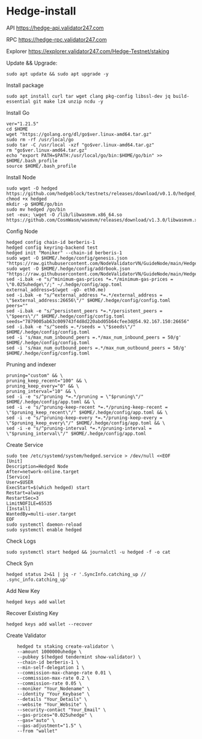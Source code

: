 # Hedge-install

API  https://hedge-api.validator247.com

RPC https://hedge-rpc.validator247.com

Explorer https://explorer.validator247.com/Hedge-Testnet/staking


Update && Upgrade:

    sudo apt update && sudo apt upgrade -y

Install package

    sudo apt install curl tar wget clang pkg-config libssl-dev jq build-essential git make lz4 unzip ncdu -y

Install Go

    ver="1.21.5" 
    cd $HOME 
    wget "https://golang.org/dl/go$ver.linux-amd64.tar.gz" 
    sudo rm -rf /usr/local/go 
    sudo tar -C /usr/local -xzf "go$ver.linux-amd64.tar.gz" 
    rm "go$ver.linux-amd64.tar.gz"
    echo "export PATH=$PATH:/usr/local/go/bin:$HOME/go/bin" >> $HOME/.bash_profile
    source $HOME/.bash_profile

Install Node

    sudo wget -O hedged https://github.com/hedgeblock/testnets/releases/download/v0.1.0/hedged_linux_amd64_v0.1.0
    chmod +x hedged
    mkdir -p $HOME/go/bin
    sudo mv hedged /go/bin
    set -eux; \wget -O /lib/libwasmvm.x86_64.so https://github.com/CosmWasm/wasmvm/releases/download/v1.3.0/libwasmvm.x86_64.so

Config Node

    hedged config chain-id berberis-1
    hedged config keyring-backend test
    hedged init "Moniker" --chain-id berberis-1
    sudo wget -O $HOME/.hedge/config/genesis.json "https://raw.githubusercontent.com/NodeValidatorVN/GuideNode/main/Hedge/genesis.json"
    sudo wget -O $HOME/.hedge/config/addrbook.json "https://raw.githubusercontent.com/NodeValidatorVN/GuideNode/main/Hedge/addrbook.json"
    sed -i.bak -e "s/^minimum-gas-prices *=.*/minimum-gas-prices = \"0.025uhedge\"/;" ~/.hedge/config/app.toml
    external_address=$(wget -qO- eth0.me)
    sed -i.bak -e "s/^external_address *=.*/external_address = \"$external_address:26656\"/" $HOME/.hedge/config/config.toml
    peers=""
    sed -i.bak -e "s/^persistent_peers *=.*/persistent_peers = \"$peers\"/" $HOME/.hedge/config/config.toml
    seeds="7879005ab63c009743f4d8d220abd05b64cfee3d@54.92.167.150:26656"
    sed -i.bak -e "s/^seeds =.*/seeds = \"$seeds\"/" $HOME/.hedge/config/config.toml
    sed -i 's/max_num_inbound_peers =.*/max_num_inbound_peers = 50/g' $HOME/.hedge/config/config.toml
    sed -i 's/max_num_outbound_peers =.*/max_num_outbound_peers = 50/g' $HOME/.hedge/config/config.toml

Pruning and indexer

    pruning="custom" && \
    pruning_keep_recent="100" && \
    pruning_keep_every="0" && \
    pruning_interval="10" && \
    sed -i -e "s/^pruning *=.*/pruning = \"$pruning\"/" $HOME/.hedge/config/app.toml && \
    sed -i -e "s/^pruning-keep-recent *=.*/pruning-keep-recent = \"$pruning_keep_recent\"/" $HOME/.hedge/config/app.toml && \
    sed -i -e "s/^pruning-keep-every *=.*/pruning-keep-every = \"$pruning_keep_every\"/" $HOME/.hedge/config/app.toml && \
    sed -i -e "s/^pruning-interval *=.*/pruning-interval = \"$pruning_interval\"/" $HOME/.hedge/config/app.toml

Create Service

    sudo tee /etc/systemd/system/hedged.service > /dev/null <<EOF
    [Unit]
    Description=Hedged Node
    After=network-online.target
    [Service]
    User=$USER
    ExecStart=$(which hedged) start
    Restart=always
    RestartSec=3
    LimitNOFILE=65535
    [Install]
    WantedBy=multi-user.target
    EOF
    sudo systemctl daemon-reload
    sudo systemctl enable hedged

Check Logs

    sudo systemctl start hedged && journalctl -u hedged -f -o cat

Check Syn

    hedged status 2>&1 | jq -r '.SyncInfo.catching_up // .sync_info.catching_up'

Add New Key

    hedged keys add wallet

Recover Existing Key

    hedged keys add wallet --recover

Create Validator

        hedged tx staking create-validator \
        --amount 1000000uhedge \
        --pubkey $(hedged tendermint show-validator) \
        --chain-id berberis-1 \
        --min-self-delegation 1 \
        --commission-max-change-rate 0.01 \
        --commission-max-rate 0.2 \
        --commission-rate 0.05 \
        --moniker "Your_Nodename" \
        --identity "Your_Keybase" \
        --details "Your_Details" \
        --website "Your_Website" \
        --security-contact "Your_Email" \
        --gas-prices="0.025uhedge" \
        --gas="auto" \
        --gas-adjustment="1.5" \
        --from "wallet"

        

    

